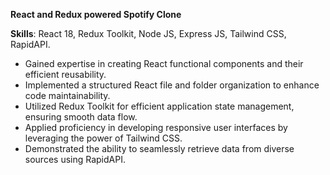 **React and Redux powered Spotify Clone**


**Skills**: React 18, Redux Toolkit, Node JS, Express JS, Tailwind CSS, RapidAPI.


- Gained expertise in creating React functional components and their efficient reusability.
- Implemented a structured React file and folder organization to enhance code maintainability.
- Utilized Redux Toolkit for efficient application state management, ensuring smooth data flow.
- Applied proficiency in developing responsive user interfaces by leveraging the power of Tailwind CSS.
- Demonstrated the ability to seamlessly retrieve data from diverse sources using RapidAPI.
